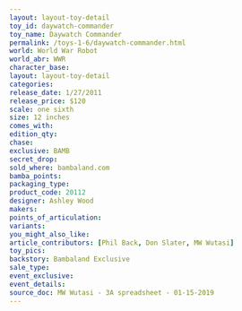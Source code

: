 ```yaml
---
layout: layout-toy-detail 
toy_id: daywatch-commander
toy_name: Daywatch Commander
permalink: /toys-1-6/daywatch-commander.html
world: World War Robot
world_abr: WWR
character_base: 
layout: layout-toy-detail
categories: 
release_date: 1/27/2011
release_price: $120 
scale: one sixth
size: 12 inches
comes_with: 
edition_qty: 
chase: 
exclusive: BAMB
secret_drop: 
sold_where: bambaland.com 
bamba_points: 
packaging_type: 
product_code: 20112
designer: Ashley Wood
makers: 
points_of_articulation: 
variants: 
you_might_also_like: 
article_contributors: [Phil Back, Don Slater, MW Wutasi]
toy_pics: 
backstory: Bambaland Exclusive
sale_type: 
event_exclusive: 
event_details: 
source_doc: MW Wutasi - 3A spreadsheet - 01-15-2019
---
```

